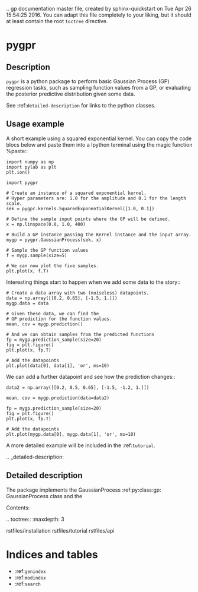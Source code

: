 .. gp documentation master file, created by
   sphinx-quickstart on Tue Apr 26 15:54:25 2016.
   You can adapt this file completely to your liking, but it should at least
   contain the root `toctree` directive.

pygpr
=====

Description
-----------
``pygpr`` is a python package to perform basic Gaussian Process (GP) regression tasks, such as sampling function values from a GP, or evaluating the posterior predictive distribution given some data.

See :ref:`detailed-description` for links to the python classes.

Usage example
-------------

A short example using a squared exponential kernel. You can copy the code blocs below and paste them into a Ipython terminal using the magic function %paste::

    import numpy as np
    import pylab as plt
    plt.ion()

    import pygpr
   
    # Create an instance of a squared exponential kernel.
    # Hyper parameters are: 1.0 for the amplitude and 0.1 for the length scale.
    sek = pygpr.kernels.SquaredExponentialKernel([1.0, 0.1])

    # Define the sample input points where the GP will be defined.
    x = np.linspace(0.0, 1.0, 400)

    # Build a GP instance passing the Kernel instance and the input array.
    mygp = pygpr.GaussianProcess(sek, x)

    # Sample the GP function values
    f = mygp.sample(size=5)

    # We can now plot the five samples.
    plt.plot(x, f.T)


Interesting things start to happen when we add some data to the story::

    # Create a data array with two (noiseless) datapoints.
    data = np.array([[0.2, 0.65], [-1.5, 1.]])
    mygp.data = data

    # Given these data, we can find the 
    # GP prediction for the function values.
    mean, cov = mygp.prediction()

    # And we can obtain samples from the predicted functions
    fp = mygp.prediction_sample(size=20)
    fig = plt.figure()
    plt.plot(x, fp.T)

    # Add the datapoints
    plt.plot(data[0], data[1], 'or', ms=10)

We can add a further datapoint and see how the prediction changes::

    data2 = np.array([[0.2, 0.5, 0.65], [-1.5, -1.2, 1.]])

    mean, cov = mygp.prediction(data=data2)

    fp = mygp.prediction_sample(size=20)
    fig = plt.figure()
    plt.plot(x, fp.T)

    # Add the datapoints
    plt.plot(mygp.data[0], mygp.data[1], 'or', ms=10)

A more detailed example will be included in the :ref:`tutorial`.

.. _detailed-description:

Detailed description
--------------------
The package implements the GaussianProcess :ref:py:class:gp: GaussianProcess class and the 

Contents:

.. toctree::
   :maxdepth: 3

   rstfiles/installation
   rstfiles/tutorial
   rstfiles/api
   

Indices and tables
==================

* :ref:`genindex`
* :ref:`modindex`
* :ref:`search`

